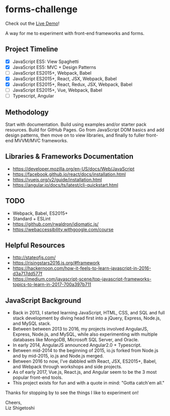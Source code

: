 # forms-challenge

Check out the [Live Demo](https://lshig.github.io/forms-challenge)!

A way for me to experiment with front-end frameworks and forms.

## Project Timeline
- [x] JavaScript ES5: View Spaghetti
- [x] JavaScript ES5: MVC + Design Patterns
- [ ] JavaScript ES2015+, Webpack, Babel
- [x] JavaScript ES2015+, React, JSX, Webpack, Babel
- [x] JavaScript ES2015+, React, Redux, JSX, Webpack, Babel
- [ ] JavaScript ES2015+, Vue, Webpack, Babel
- [ ] Typescript, Angular

## Methodology
Start with documentation. Build using examples and/or starter pack resources. Build for GitHub Pages. Go from JavaScript DOM basics and add design patterns, then move on to view libraries, and finally to fuller front-end MVVM/MVC frameworks.

## Libraries & Frameworks Documentation
- https://developer.mozilla.org/en-US/docs/Web/JavaScript
- https://facebook.github.io/react/docs/installation.html
- https://vuejs.org/v2/guide/installation.html
- https://angular.io/docs/ts/latest/cli-quickstart.html

## TODO
- Webpack, Babel, ES2015+
- Standard + ESLint
- https://github.com/rwaldron/idiomatic.js/
- https://webaccessibility.withgoogle.com/course

## Helpful Resources
- http://stateofjs.com/
- https://risingstars2016.js.org/#framework
- https://hackernoon.com/how-it-feels-to-learn-javascript-in-2016-d3a717dd577f
- https://medium.com/javascript-scene/top-javascript-frameworks-topics-to-learn-in-2017-700a397b711

## JavaScript Background
- Back in 2013, I started learning JavaScript, HTML, CSS, and SQL and full stack development by diving head first into a jQuery, Express, Node.js, and MySQL stack.
- Between between 2013 to 2016, my projects involved AngularJS, Express, Node.js, and MySQL, while also experimenting with multiple databases like MongoDB, Microsoft SQL Server, and Oracle.
- In early 2014, AngularJS announced Angular2.0 + Typescript.
- Between mid-2014 to the beginning of 2015, io.js forked from Node.js and by mid-2015, io.js and Node.js merged.
- Between 2016 to now, I've dabbled with React, JSX, ES2015+, Babel, and Webpack through workshops and side projects.
- As of early 2017, Vue.js, React.js, and Angular seem to be the 3 most popular front-end tools.
- This project exists for fun and with a quote in mind: "Gotta catch'em all."

Thanks for stopping by to see the things I like to experiment on!

Cheers,<br>Liz Shigetoshi
